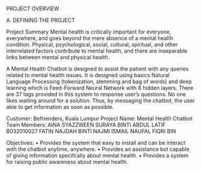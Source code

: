 PROJECT OVERVIEW

A. DEFINING THE PROJECT

Project Summary
Mental health is critically important for everyone, everywhere, and goes beyond the mere absence of a mental health condition. Physical, psychological, social, cultural, spiritual, and other interrelated factors contribute to mental health, and there are inseparable links between mental and physical health.

A Mental Health Chatbot is designed to assist the patient with any queries related to mental health issues. It is designed using basics Natural Language Processing (tokenization, stemming and bag of words) and deep learning which is Feed-Forward Neural Network with 8 hidden layers.  There are 37 tags provided in this system to response user’s questions. No one likes waiting around for a solution. Thus, by messaging the chatbot, the user able to get information as soon as possible.

Customer: Befrienders, Kuala Lumpur
Project Name:  Mental Health Chatbot
Team Members:
AINA SYAZZWEEN SURAYA BINTI ABDUL LATIF B032010027
FATIN NAJDAH BINTI NAJMI ISMAIL 
NAUFAL FIQRI BIN 

Objectives:
•	Provides the system that easy to install and can be interact with the chatbot anytime, anywhere.
•	Provides an assistance bot capable of giving information specifcally about mental health.
•	Provides a system for raising public awareness about mental health.
